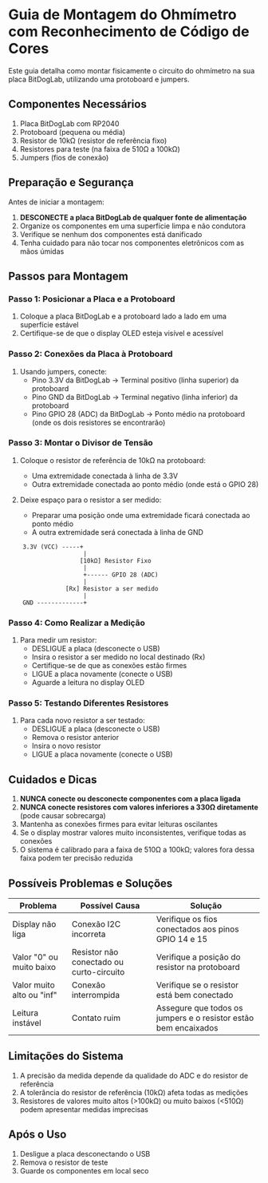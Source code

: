 # Guia de Montagem do Ohmímetro com Reconhecimento de Código de Cores

Este guia detalha como montar fisicamente o circuito do ohmímetro na sua placa BitDogLab, utilizando uma protoboard e jumpers.

## Componentes Necessários

1. Placa BitDogLab com RP2040
2. Protoboard (pequena ou média)
3. Resistor de 10kΩ (resistor de referência fixo)
4. Resistores para teste (na faixa de 510Ω a 100kΩ)
5. Jumpers (fios de conexão)

## Preparação e Segurança

Antes de iniciar a montagem:

1. **DESCONECTE a placa BitDogLab de qualquer fonte de alimentação**
2. Organize os componentes em uma superfície limpa e não condutora
3. Verifique se nenhum dos componentes está danificado
4. Tenha cuidado para não tocar nos componentes eletrônicos com as mãos úmidas

## Passos para Montagem

### Passo 1: Posicionar a Placa e a Protoboard

1. Coloque a placa BitDogLab e a protoboard lado a lado em uma superfície estável
2. Certifique-se de que o display OLED esteja visível e acessível

### Passo 2: Conexões da Placa à Protoboard

1. Usando jumpers, conecte:
   - Pino 3.3V da BitDogLab → Terminal positivo (linha superior) da protoboard
   - Pino GND da BitDogLab → Terminal negativo (linha inferior) da protoboard
   - Pino GPIO 28 (ADC) da BitDogLab → Ponto médio na protoboard (onde os dois resistores se encontrarão)

### Passo 3: Montar o Divisor de Tensão

1. Coloque o resistor de referência de 10kΩ na protoboard:
   - Uma extremidade conectada à linha de 3.3V
   - Outra extremidade conectada ao ponto médio (onde está o GPIO 28)

2. Deixe espaço para o resistor a ser medido:
   - Preparar uma posição onde uma extremidade ficará conectada ao ponto médio
   - A outra extremidade será conectada à linha de GND

```
    3.3V (VCC) -----+
                     |
                    [10kΩ] Resistor Fixo
                     |
                     +------ GPIO 28 (ADC)
                     |
                [Rx] Resistor a ser medido
                     |
    GND -------------+
```

### Passo 4: Como Realizar a Medição

1. Para medir um resistor:
   - DESLIGUE a placa (desconecte o USB)
   - Insira o resistor a ser medido no local destinado (Rx)
   - Certifique-se de que as conexões estão firmes
   - LIGUE a placa novamente (conecte o USB)
   - Aguarde a leitura no display OLED

### Passo 5: Testando Diferentes Resistores

1. Para cada novo resistor a ser testado:
   - DESLIGUE a placa (desconecte o USB)
   - Remova o resistor anterior
   - Insira o novo resistor
   - LIGUE a placa novamente (conecte o USB)

## Cuidados e Dicas

1. **NUNCA conecte ou desconecte componentes com a placa ligada**
2. **NUNCA conecte resistores com valores inferiores a 330Ω diretamente** (pode causar sobrecarga)
3. Mantenha as conexões firmes para evitar leituras oscilantes
4. Se o display mostrar valores muito inconsistentes, verifique todas as conexões
5. O sistema é calibrado para a faixa de 510Ω a 100kΩ; valores fora dessa faixa podem ter precisão reduzida

## Possíveis Problemas e Soluções

| Problema | Possível Causa | Solução |
|----------|----------------|---------|
| Display não liga | Conexão I2C incorreta | Verifique os fios conectados aos pinos GPIO 14 e 15 |
| Valor "0" ou muito baixo | Resistor não conectado ou curto-circuito | Verifique a posição do resistor na protoboard |
| Valor muito alto ou "inf" | Conexão interrompida | Verifique se o resistor está bem conectado |
| Leitura instável | Contato ruim | Assegure que todos os jumpers e o resistor estão bem encaixados |

## Limitações do Sistema

1. A precisão da medida depende da qualidade do ADC e do resistor de referência
2. A tolerância do resistor de referência (10kΩ) afeta todas as medições
3. Resistores de valores muito altos (>100kΩ) ou muito baixos (<510Ω) podem apresentar medidas imprecisas

## Após o Uso

1. Desligue a placa desconectando o USB
2. Remova o resistor de teste
3. Guarde os componentes em local seco 